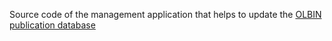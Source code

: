 Source code of the management application that helps to update the [OLBIN publication database](//publications.jmmc.fr)

